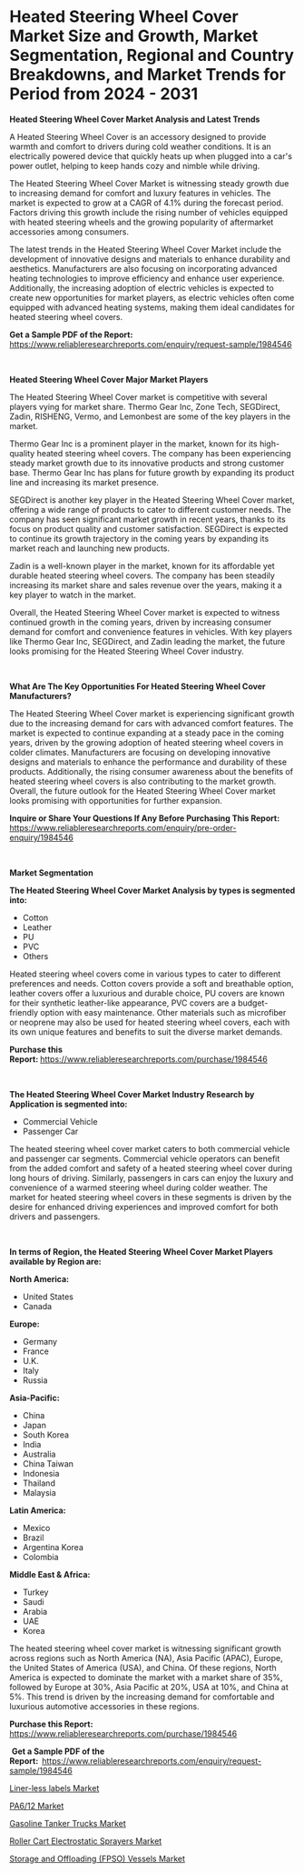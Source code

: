 <p><h1>Heated Steering Wheel Cover Market Size and Growth, Market Segmentation, Regional and Country Breakdowns, and Market Trends for Period from 2024 -  2031</h1></p><p><strong>Heated Steering Wheel Cover Market Analysis and Latest Trends</strong></p>
<p><p>A Heated Steering Wheel Cover is an accessory designed to provide warmth and comfort to drivers during cold weather conditions. It is an electrically powered device that quickly heats up when plugged into a car's power outlet, helping to keep hands cozy and nimble while driving. </p><p>The Heated Steering Wheel Cover Market is witnessing steady growth due to increasing demand for comfort and luxury features in vehicles. The market is expected to grow at a CAGR of 4.1% during the forecast period. Factors driving this growth include the rising number of vehicles equipped with heated steering wheels and the growing popularity of aftermarket accessories among consumers.</p><p>The latest trends in the Heated Steering Wheel Cover Market include the development of innovative designs and materials to enhance durability and aesthetics. Manufacturers are also focusing on incorporating advanced heating technologies to improve efficiency and enhance user experience. Additionally, the increasing adoption of electric vehicles is expected to create new opportunities for market players, as electric vehicles often come equipped with advanced heating systems, making them ideal candidates for heated steering wheel covers.</p></p>
<p><strong>Get a Sample PDF of the Report:&nbsp;</strong> <a href="https://www.reliableresearchreports.com/enquiry/request-sample/1984546">https://www.reliableresearchreports.com/enquiry/request-sample/1984546</a></p>
<p>&nbsp;</p>
<p><strong>Heated Steering Wheel Cover Major Market Players</strong></p>
<p><p>The Heated Steering Wheel Cover market is competitive with several players vying for market share. Thermo Gear Inc, Zone Tech, SEGDirect, Zadin, RISHENG, Vermo, and Lemonbest are some of the key players in the market.</p><p>Thermo Gear Inc is a prominent player in the market, known for its high-quality heated steering wheel covers. The company has been experiencing steady market growth due to its innovative products and strong customer base. Thermo Gear Inc has plans for future growth by expanding its product line and increasing its market presence.</p><p>SEGDirect is another key player in the Heated Steering Wheel Cover market, offering a wide range of products to cater to different customer needs. The company has seen significant market growth in recent years, thanks to its focus on product quality and customer satisfaction. SEGDirect is expected to continue its growth trajectory in the coming years by expanding its market reach and launching new products.</p><p>Zadin is a well-known player in the market, known for its affordable yet durable heated steering wheel covers. The company has been steadily increasing its market share and sales revenue over the years, making it a key player to watch in the market.</p><p>Overall, the Heated Steering Wheel Cover market is expected to witness continued growth in the coming years, driven by increasing consumer demand for comfort and convenience features in vehicles. With key players like Thermo Gear Inc, SEGDirect, and Zadin leading the market, the future looks promising for the Heated Steering Wheel Cover industry.</p></p>
<p>&nbsp;</p>
<p><strong>What Are The Key Opportunities For Heated Steering Wheel Cover Manufacturers?</strong></p>
<p><p>The Heated Steering Wheel Cover market is experiencing significant growth due to the increasing demand for cars with advanced comfort features. The market is expected to continue expanding at a steady pace in the coming years, driven by the growing adoption of heated steering wheel covers in colder climates. Manufacturers are focusing on developing innovative designs and materials to enhance the performance and durability of these products. Additionally, the rising consumer awareness about the benefits of heated steering wheel covers is also contributing to the market growth. Overall, the future outlook for the Heated Steering Wheel Cover market looks promising with opportunities for further expansion.</p></p>
<p><strong>Inquire or Share Your Questions If Any Before Purchasing This Report:</strong> <a href="https://www.reliableresearchreports.com/enquiry/pre-order-enquiry/1984546">https://www.reliableresearchreports.com/enquiry/pre-order-enquiry/1984546</a></p>
<p>&nbsp;</p>
<p><strong>Market Segmentation</strong></p>
<p><strong>The Heated Steering Wheel Cover Market Analysis by types is segmented into:</strong></p>
<p><ul><li>Cotton</li><li>Leather</li><li>PU</li><li>PVC</li><li>Others</li></ul></p>
<p><p>Heated steering wheel covers come in various types to cater to different preferences and needs. Cotton covers provide a soft and breathable option, leather covers offer a luxurious and durable choice, PU covers are known for their synthetic leather-like appearance, PVC covers are a budget-friendly option with easy maintenance. Other materials such as microfiber or neoprene may also be used for heated steering wheel covers, each with its own unique features and benefits to suit the diverse market demands.</p></p>
<p><strong>Purchase this Report:&nbsp;</strong><a href="https://www.reliableresearchreports.com/purchase/1984546">https://www.reliableresearchreports.com/purchase/1984546</a></p>
<p>&nbsp;</p>
<p><strong>The Heated Steering Wheel Cover Market Industry Research by Application is segmented into:</strong></p>
<p><ul><li>Commercial Vehicle</li><li>Passenger Car</li></ul></p>
<p><p>The heated steering wheel cover market caters to both commercial vehicle and passenger car segments. Commercial vehicle operators can benefit from the added comfort and safety of a heated steering wheel cover during long hours of driving. Similarly, passengers in cars can enjoy the luxury and convenience of a warmed steering wheel during colder weather. The market for heated steering wheel covers in these segments is driven by the desire for enhanced driving experiences and improved comfort for both drivers and passengers.</p></p>
<p>&nbsp;</p>
<p><strong>In terms of Region, the Heated Steering Wheel Cover Market Players available by Region are:</strong></p>
<p>
    <p> <strong> North America: </strong>
        <ul>
            <li>United States</li>
            <li>Canada</li>
        </ul>
        </p> 
    <p> <strong> Europe: </strong>
        <ul>
            <li>Germany</li>
            <li>France</li>
            <li>U.K.</li>
            <li>Italy</li>
            <li>Russia</li>
        </ul>
        </p> 
    <p> <strong> Asia-Pacific: </strong>
        <ul>
            <li>China</li>
            <li>Japan</li>
            <li>South Korea</li>
            <li>India</li>
            <li>Australia</li>
            <li>China Taiwan</li>
            <li>Indonesia</li>
            <li>Thailand</li>
            <li>Malaysia</li>
        </ul>
        </p> 
    <p> <strong> Latin America: </strong>
        <ul>
            <li>Mexico</li>
            <li>Brazil</li>
            <li>Argentina Korea</li>
            <li>Colombia</li>
        </ul>
        </p> 
    <p> <strong> Middle East & Africa: </strong>
        <ul>
            <li>Turkey</li>
            <li>Saudi</li>
            <li>Arabia</li>
            <li>UAE</li>
            <li>Korea</li>
        </ul>
    </p>
    </p>
<p><p>The heated steering wheel cover market is witnessing significant growth across regions such as North America (NA), Asia Pacific (APAC), Europe, the United States of America (USA), and China. Of these regions, North America is expected to dominate the market with a market share of 35%, followed by Europe at 30%, Asia Pacific at 20%, USA at 10%, and China at 5%. This trend is driven by the increasing demand for comfortable and luxurious automotive accessories in these regions.</p></p>
<p><strong>Purchase this Report: </strong><a href="https://www.reliableresearchreports.com/purchase/1984546">https://www.reliableresearchreports.com/purchase/1984546</a></p>
<p>&nbsp;<strong>Get a Sample PDF of the Report:&nbsp;&nbsp;</strong><a href="https://www.reliableresearchreports.com/enquiry/request-sample/1984546">https://www.reliableresearchreports.com/enquiry/request-sample/1984546</a></p>
<p><strong></strong></p>
<p><p><a href="https://view.publitas.com/reportprime-1/liner-less-labels-market-dynamics-2023-2030-also-about-its-market-trends-projections-and-opportunities/">Liner-less labels Market</a></p><p><a href="https://issuu.com/reportprime-2/docs/pa612-market-size-2030.pptx">PA6/12 Market</a></p><p><a href="https://github.com/myacatherineblakecaczo9vcsw/Market-Research-Report-List-1/blob/main/gasoline-tanker-trucks-market.md">Gasoline Tanker Trucks Market</a></p><p><a href="https://issuu.com/reportprime-2/docs/roller-cart-electrostatic-sprayers-market-size-203">Roller Cart Electrostatic Sprayers Market</a></p><p><a href="https://flame-sidecar-702.notion.site/Storage-and-Offloading-FPSO-Vessels-Market-Size-Share-Trends-Analysis-Report-By-Application-Re-6e127184cd0e45529db60c2edbf6be56">Storage and Offloading (FPSO) Vessels Market</a></p></p>